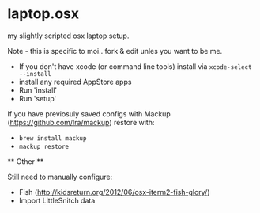 laptop.osx
==========

my slightly scripted osx laptop setup.

Note - this is specific to moi.. fork & edit unles you want to be me.

 - If you don't have xcode (or command line tools) install via `xcode-select --install`
 - install any required AppStore apps
 - Run 'install'
 - Run 'setup'

If you have previosuly saved configs with Mackup (https://github.com/lra/mackup)
restore with:

- `brew install mackup`
- `mackup restore`



** Other **

Still need to manually configure:

- Fish (http://kidsreturn.org/2012/06/osx-iterm2-fish-glory/)
- Import LittleSnitch data